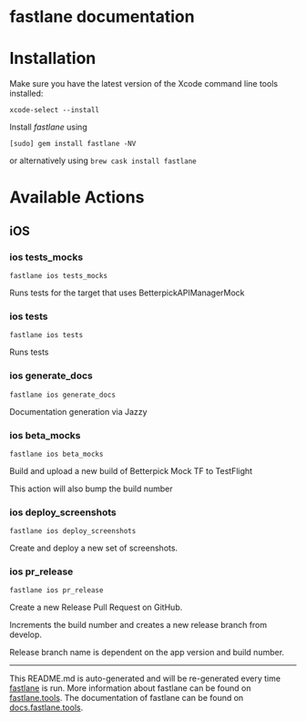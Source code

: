 fastlane documentation
================
# Installation

Make sure you have the latest version of the Xcode command line tools installed:

```
xcode-select --install
```

Install _fastlane_ using
```
[sudo] gem install fastlane -NV
```
or alternatively using `brew cask install fastlane`

# Available Actions
## iOS
### ios tests_mocks
```
fastlane ios tests_mocks
```
Runs tests for the target that uses BetterpickAPIManagerMock
### ios tests
```
fastlane ios tests
```
Runs tests
### ios generate_docs
```
fastlane ios generate_docs
```
Documentation generation via Jazzy
### ios beta_mocks
```
fastlane ios beta_mocks
```
Build and upload a new build of Betterpick Mock TF to TestFlight

This action will also bump the build number
### ios deploy_screenshots
```
fastlane ios deploy_screenshots
```
Create and deploy a new set of screenshots.
### ios pr_release
```
fastlane ios pr_release
```
Create a new Release Pull Request on GitHub.

Increments the build number and creates a new release branch from develop.

Release branch name is dependent on the app version and build number.

----

This README.md is auto-generated and will be re-generated every time [fastlane](https://fastlane.tools) is run.
More information about fastlane can be found on [fastlane.tools](https://fastlane.tools).
The documentation of fastlane can be found on [docs.fastlane.tools](https://docs.fastlane.tools).
